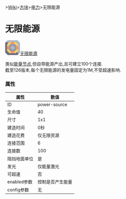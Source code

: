 \>[Wiki](/zhcn.md)>[方块](/zhcn/blocks.md)>[电力](/zhcn/blocks/power.md)>无限能源
# 无限能源
[![无限能源](/images/block-power-source-xlarge.png)无限能源](power_source.md)  

类似[能量节点](/zhcn/blocks/power/power_node.md),但自带能源产出,且可建立100个连接.  
截至126版本,每个无限能源的发电量固定为1M,不受超速影响.

### 属性

| 属性 | 数值 |  
| ---- | ---- |  
|ID|power-source|
|生命值|40|  
|尺寸|1x1|
|建造时间|0秒|
|建造花费|仅无限资源|
|连接范围|6|
|连接数|100|
|阻挡地面单位|是|
|发光|仅能量激光|
|可超速|否|
|enabled参数|控制是否产生能量|  
|config参数|无|
